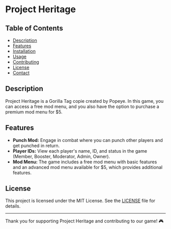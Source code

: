 # Project Heritage

## Table of Contents

- [Description](#description)
- [Features](#features)
- [Installation](#installation)
- [Usage](#usage)
- [Contributing](#contributing)
- [License](#license)
- [Contact](#contact)

## Description

Project Heritage is a Gorilla Tag copie created by Popeye. In this game, you can access a free mod menu, and you also have the option to purchase a premium mod menu for $5.

## Features

- **Punch Mod:** Engage in combat where you can punch other players and get punched in return.
- **Player IDs:** View each player's name, ID, and status in the game (Member, Booster, Moderator, Admin, Owner).
- **Mod Menu:** The game includes a free mod menu with basic features and an advanced mod menu available for $5, which provides additional features.

## License

This project is licensed under the MIT License. See the [LICENSE](LICENSE) file for details.

---

Thank you for supporting Project Heritage and contributing to our game! 🎮
